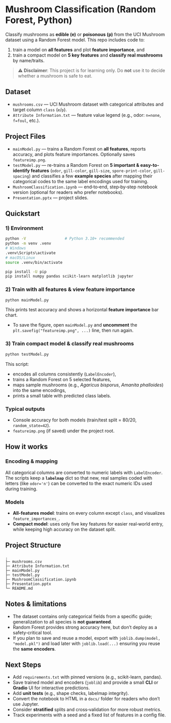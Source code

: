 # Mushroom Classification (Random Forest, Python)

Classify mushrooms as **edible (e)** or **poisonous (p)** from the UCI Mushroom dataset using a Random Forest model. This repo includes code to:
1) train a model on **all features** and plot **feature importance**, and  
2) train a compact model on **5 key features** and **classify real mushrooms** by name/traits.

> ⚠️ **Disclaimer**: This project is for learning only. Do **not** use it to decide whether a mushroom is safe to eat.

## Dataset
- `mushrooms.csv` — UCI Mushroom dataset with categorical attributes and target column `class` (`e`/`p`).
- `Attribute Information.txt` — feature value legend (e.g., odor: `n=none`, `f=foul`, etc.).

## Project Files
- `mainModel.py` — trains a Random Forest on **all features**, reports accuracy, and plots feature importances. Optionally saves `featureimp.png`.  
- `testModel.py` — re-trains a Random Forest on **5 important & easy-to-identify features** (`odor`, `gill-color`, `gill-size`, `spore-print-color`, `gill-spacing`) and classifies a few **example species** after mapping their categorical codes to the same label encodings used for training.
- `MushroomClassification.ipynb` — end‑to‑end, step‑by‑step notebook version (optional for readers who prefer notebooks).
- `Presentation.pptx` — project slides.

## Quickstart

### 1) Environment
```bash
python -V                 # Python 3.10+ recommended
python -m venv .venv
# Windows
.venv\Scripts\activate
# macOS/Linux
source .venv/bin/activate

pip install -U pip
pip install numpy pandas scikit-learn matplotlib jupyter
```

### 2) Train with **all** features & view feature importance
```bash
python mainModel.py
```
This prints test accuracy and shows a horizontal **feature importance** bar chart.
- To save the figure, open `mainModel.py` and **uncomment** the `plt.savefig("featureimp.png", ...)` line, then run again.

### 3) Train compact model & classify real mushrooms
```bash
python testModel.py
```
This script:
- encodes all columns consistently (`LabelEncoder`),
- trains a Random Forest on 5 selected features,
- maps sample mushrooms (e.g., *Agaricus bisporus*, *Amanita phalloides*) into the same encodings,
- prints a small table with predicted class labels.

### Typical outputs
- Console accuracy for both models (train/test split = 80/20, `random_state=42`).
- `featureimp.png` (if saved) under the project root.

## How it works

### Encoding & mapping
All categorical columns are converted to numeric labels with `LabelEncoder`. The scripts keep a **`labelmap`** dict so that new, real samples coded with letters (like `odor='n'`) can be converted to the exact numeric IDs used during training.

### Models
- **All-features model**: trains on every column except `class`, and visualizes `feature_importances_`.
- **Compact model**: uses only five key features for easier real‑world entry, while keeping high accuracy on the dataset split.

## Project Structure
```
.
├─ mushrooms.csv
├─ Attribute Information.txt
├─ mainModel.py
├─ testModel.py
├─ MushroomClassification.ipynb
├─ Presentation.pptx
└─ README.md
```



## Notes & limitations
- The dataset contains only categorical fields from a specific guide; generalization to all species is **not guaranteed**.
- Random Forest provides strong accuracy here, but don’t deploy as a safety‑critical tool.
- If you plan to save and reuse a model, export with `joblib.dump(model, "model.pkl")` and load later with `joblib.load(...)` ensuring you reuse the **same encoders**.

## Next Steps
- Add `requirements.txt` with pinned versions (e.g., scikit-learn, pandas).
- Save trained model and encoders (`joblib`) and provide a small **CLI** or **Gradio** UI for interactive predictions.
- Add **unit tests** (e.g., shape checks, labelmap integrity).
- Convert the notebook to HTML in a `docs/` folder for readers who don’t use Jupyter.
- Consider **stratified** splits and cross‑validation for more robust metrics.
- Track experiments with a seed and a fixed list of features in a config file.


